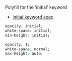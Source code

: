 
Polyfill for the 'initial' keyword

* [Initial keyword spec](http://www.w3.org/TR/css3-cascade/#initial0)

```css
opacity: initial;
white-space: initial;
min-height: initial;
```

```css
opacity: 1;
white-space: normal;
max-height: auto;
```
